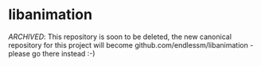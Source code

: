 libanimation
============

*ARCHIVED*: This repository is soon to be deleted, the new canonical repository for this project will become github.com/endlessm/libanimation - please go there instead :-)
